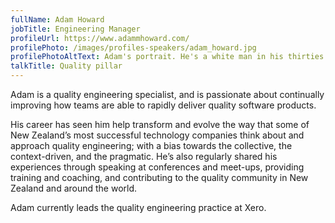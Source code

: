 ```yaml
---
fullName: Adam Howard
jobTitle: Engineering Manager
profileUrl: https://www.adammhoward.com/
profilePhoto: /images/profiles-speakers/adam_howard.jpg
profilePhotoAltText: Adam's portrait. He's a white man in his thirties with a shaved head and a close cropped dark beard. He presents with a slight, knowing smile and the glimmer of a good idea in his blue eyes.
talkTitle: Quality pillar
---
```


Adam is a quality engineering specialist, and is passionate about continually improving how teams are able to rapidly deliver quality software products.

His career has seen him help transform and evolve the way that some of New Zealand’s most successful technology companies think about and approach quality engineering; with a bias towards the collective, the context-driven, and the pragmatic. He’s also regularly shared his experiences through speaking at conferences and meet-ups, providing training and coaching, and contributing  to the quality community in New Zealand and around the world.

Adam currently leads the quality engineering practice at Xero.